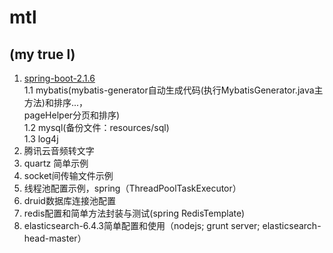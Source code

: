 # mtl

## (my true l)

1. [spring-boot-2.1.6](https://spring.io/projects/spring-boot)  
  1.1 mybatis(mybatis-generator自动生成代码(执行MybatisGenerator.java主方法)和排序...，  
  pageHelper分页和排序)  
  1.2 mysql(备份文件：resources/sql)  
  1.3 log4j
2. 腾讯云音频转文字
3. quartz 简单示例
4. socket间传输文件示例
5. 线程池配置示例，spring（ThreadPoolTaskExecutor）
6. druid数据库连接池配置
7. redis配置和简单方法封装与测试(spring RedisTemplate)
8. elasticsearch-6.4.3简单配置和使用（nodejs; grunt server; elasticsearch-head-master）